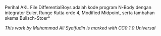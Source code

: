 Perihal AKL
File DifferentialBoys adalah kode program N-Body dengan integrator Euler, Runge Kutta orde 4, Modified Midpoint, serta tambahan skema Bulisch-Stoer*

*This work by Muhammad Ali Syaifudin is marked with CC0 1.0 Universal*
